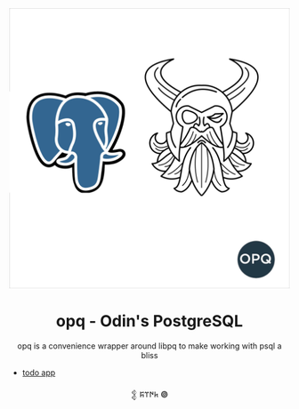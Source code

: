 
<img src="opq.jpg" alt="opq" width="960">

<h1 align="center">opq - Odin's PostgreSQL</h1>

<p align="center">opq is a convenience wrapper around libpq to make working with psql a bliss</p>


- [todo app](./examples/todo.odin)

<p align="center">𒉭 𐱅𐰇𐰼𐰰 𖣐</p>